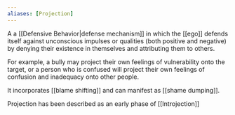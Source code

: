 ```yaml
---
aliases: [Projection]
---
```


A a [[Defensive Behavior|defense mechanism]] in which the [[ego]] defends itself against unconscious impulses or qualities (both positive and negative) by denying their existence in themselves and attributing them to others.

For example, a bully may project their own feelings of vulnerability onto the target, or a person who is confused will project their own feelings of confusion and inadequacy onto other people.

It incorporates [[blame shifting]] and can manifest as [[shame dumping]].

Projection has been described as an early phase of [[Introjection]]

